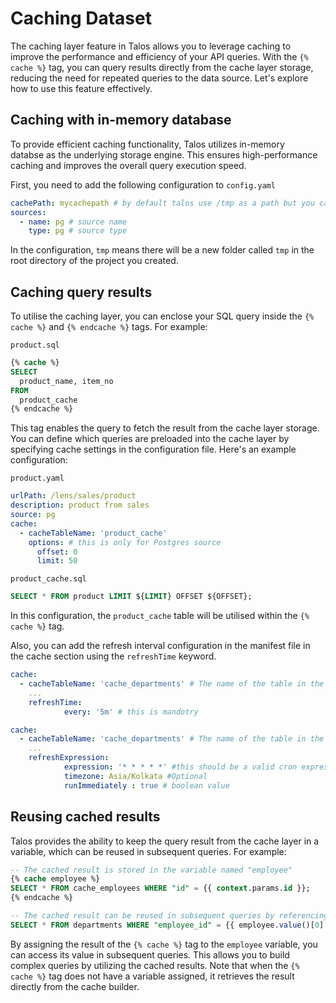 # Caching Dataset

The caching layer feature in Talos allows you to leverage caching to improve the performance and efficiency of your API queries. With the `{% cache %}` tag, you can query results directly from the cache layer storage, reducing the need for repeated queries to the data source. Let's explore how to use this feature effectively.

## Caching with in-memory database

To provide efficient caching functionality, Talos utilizes in-memory databse as the underlying storage engine. This ensures high-performance caching and improves the overall query execution speed.

First, you need to add the following configuration to  `config.yaml`

```yaml
cachePath: mycachepath # by default talos use /tmp as a path but you can provide your own path
sources:
  - name: pg # source name
    type: pg # source type
```

In the configuration, `tmp` means there will be a new folder called `tmp` in the root directory of the project you created.

## Caching query results

To utilise the caching layer, you can enclose your SQL query inside the `{% cache %}` and `{% endcache %}` tags. For example:

`product.sql`

```sql
{% cache %}
SELECT
  product_name, item_no
FROM
  product_cache
{% endcache %}
```

This tag enables the query to fetch the result from the cache layer storage. You can define which queries are preloaded into the cache layer by specifying cache settings in the configuration file. Here's an example configuration:

`product.yaml`

```yaml
urlPath: /lens/sales/product
description: product from sales
source: pg
cache:
  - cacheTableName: 'product_cache'
    options: # this is only for Postgres source
      offset: 0
      limit: 50
```

`product_cache.sql` 

```sql
SELECT * FROM product LIMIT ${LIMIT} OFFSET ${OFFSET};
```

In this configuration, the `product_cache` table will be utilised within the `{% cache %}` tag.

Also, you can add the refresh interval configuration in the manifest file in the cache section using the `refreshTime` keyword.

```yaml
cache:
  - cacheTableName: 'cache_departments' # The name of the table in the cache layer storage
    ...
    refreshTime: 
		    every: '5m' # this is mandotry
```

```yaml
cache:
  - cacheTableName: 'cache_departments' # The name of the table in the cache layer storage
    ...
    refreshExpression: 
		    expression: '* * * * *' #this should be a valid cron expression and should be a string
		    timezone: Asia/Kolkata #Optional 
		    runImmediately : true # boolean value  
```

## Reusing cached results

Talos provides the ability to keep the query result from the cache layer in a variable, which can be reused in subsequent queries. For example:

```sql
-- The cached result is stored in the variable named "employee"
{% cache employee %}
SELECT * FROM cache_employees WHERE "id" = {{ context.params.id }};
{% endcache %}

-- The cached result can be reused in subsequent queries by referencing the variable name "employee"
SELECT * FROM departments WHERE "employee_id" = {{ employee.value()[0].id }};
```

By assigning the result of the `{% cache %}` tag to the `employee` variable, you can access its value in subsequent queries. This allows you to build complex queries by utilizing the cached results. Note that when the `{% cache %}` tag does not have a variable assigned, it retrieves the result directly from the cache builder.